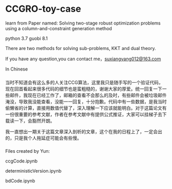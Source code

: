 # CCGRO-toy-case

learn from Paper named: Solving two-stage robust optimization problems using a column-and-constraint generation method

python 3.7
guobi 8.1

There are two methods for solving sub-problems, KKT and dual theory.

If you have any question,you can contact me，suxiangyang012@163.com


In Chinese

###

当时不知道会有这么多的人关注CCG算法，这里我只是随手写的一个验证代码，现在回首看起来很多代码的细节也是蛮粗糙的，谢谢大家的厚爱。统一回复一下一些邮件，我现在已经工作了，邮箱的查看不会那么的及时，有些邮件会被垃圾邮件淹没，导致我没能查看，没能一一回复，十分抱歉。代码中有一些数据，是我当时偷懒省的计算，直接用数值代替了，深入理解一下应该就能明白。对于这篇论文有一份很重要的参考文献，作者在参考文献中有提供公式推证，大家可以挂梯子去下载读一下，会豁然开朗。

我一直想出一期关于这篇文章深入剖析的文章，这个在我的日程上了，一定会出的，只是我个人拖延症可能会有些慢。

###

Files created by Yun:

ccgCode.ipynb

deterministicVersion.ipynb

bdCode.ipynb
